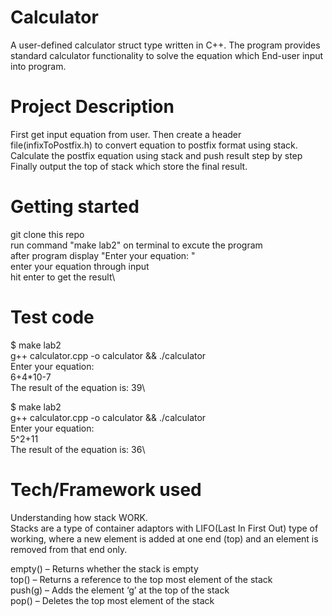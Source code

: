 # Calculator
A user-defined calculator struct type written in C++. The program provides standard calculator functionality to solve the equation which End-user input into program.

# Project Description
First get input equation from user. Then create a header file(infixToPostfix.h) to convert equation to postfix format using stack.\
Calculate the postfix equation using stack and push result step by step\
Finally output the top of stack which store the final result.

# Getting started
git clone this repo\
run command "make lab2" on terminal to excute the program\
after program display "Enter your equation: "\
enter your equation through input\
hit enter to get the result\

# Test code
$ make lab2\
g++ calculator.cpp -o calculator && ./calculator\
Enter your equation: \
6+4*10-7\
The result of the equation is: 39\

$ make lab2\
g++ calculator.cpp -o calculator && ./calculator\
Enter your equation:\
5^2+11\
The result of the equation is: 36\

# Tech/Framework used
Understanding how stack WORK.\
Stacks are a type of container adaptors with LIFO(Last In First Out) type of working, where a new element is added at one end (top) and an element is removed from that end only. 

empty() – Returns whether the stack is empty\
top() – Returns a reference to the top most element of the stack \
push(g) – Adds the element ‘g’ at the top of the stack\
pop() – Deletes the top most element of the stack 

